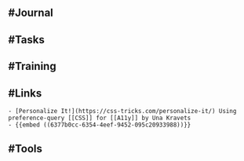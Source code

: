 ## #Journal
## #Tasks
## #Training
## #Links
	- [Personalize It!](https://css-tricks.com/personalize-it/) Using preference-query [[CSS]] for [[A11y]] by Una Kravets
	- {{embed ((6377b0cc-6354-4eef-9452-095c20933988))}}
## #Tools